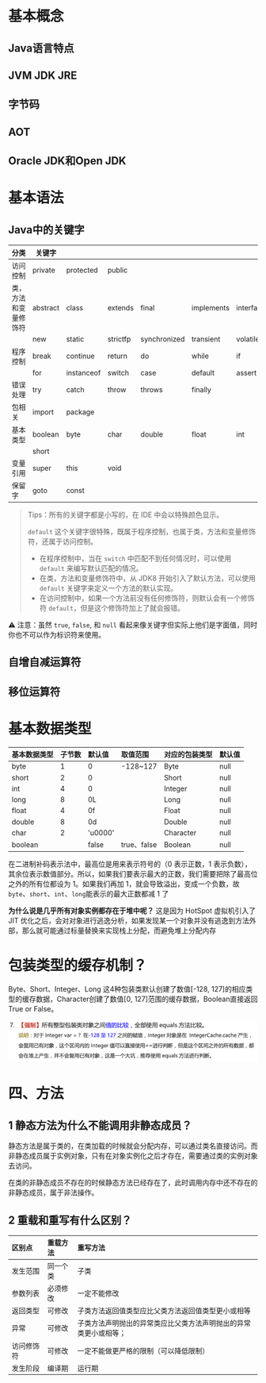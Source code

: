 # 基本概念

## Java语言特点


## JVM JDK JRE


## 字节码

## AOT


## Oracle JDK和Open JDK


# 基本语法

## Java中的关键字
| 分类                 | 关键字   |            |          |              |            |           |        |
| :------------------- | -------- | ---------- | -------- | ------------ | ---------- | --------- | ------ |
| 访问控制             | private  | protected  | public   |              |            |           |        |
| 类，方法和变量修饰符 | abstract | class      | extends  | final        | implements | interface | native |
|                      | new      | static     | strictfp | synchronized | transient  | volatile  | enum   |
| 程序控制             | break    | continue   | return   | do           | while      | if        | else   |
|                      | for      | instanceof | switch   | case         | default    | assert    |        |
| 错误处理             | try      | catch      | throw    | throws       | finally    |           |        |
| 包相关               | import   | package    |          |              |            |           |        |
| 基本类型             | boolean  | byte       | char     | double       | float      | int       | long   |
|                      | short    |            |          |              |            |           |        |
| 变量引用             | super    | this       | void     |              |            |           |        |
| 保留字               | goto     | const      |          |              |            |           |        |

> Tips：所有的关键字都是小写的，在 IDE 中会以特殊颜色显示。
>
> `default` 这个关键字很特殊，既属于程序控制，也属于类，方法和变量修饰符，还属于访问控制。
>
> - 在程序控制中，当在 `switch` 中匹配不到任何情况时，可以使用 `default` 来编写默认匹配的情况。
> - 在类，方法和变量修饰符中，从 JDK8 开始引入了默认方法，可以使用 `default` 关键字来定义一个方法的默认实现。
> - 在访问控制中，如果一个方法前没有任何修饰符，则默认会有一个修饰符 `default`，但是这个修饰符加上了就会报错。

⚠️ 注意：虽然 `true`, `false`, 和 `null` 看起来像关键字但实际上他们是字面值，同时你也不可以作为标识符来使用。

## 自增自减运算符

## 移位运算符


# 基本数据类型
| 基本数据类型  | 子节数 | 默认值     | 取值范围       | 对应的包装类型   | 默认值  |
| :------ | :-- | :------ | :--------- | :-------- | :--- |
| byte    | 1   | 0       | -128\~127  | Byte      | null |
| short   | 2   | 0       |            | Short     | null |
| int     | 4   | 0       |            | Integer   | null |
| long    | 8   | 0L      |            | Long      | null |
| float   | 4   | 0f      |            | Float     | null |
| double  | 8   | 0d      |            | Double    | null |
| char    | 2   | 'u0000' |            | Character | null |
| boolean |     | false   | true、false | Boolean   | null |

在二进制补码表示法中，最高位是用来表示符号的（0 表示正数，1 表示负数），其余位表示数值部分。所以，如果我们要表示最大的正数，我们需要把除了最高位之外的所有位都设为 1。如果我们再加 1，就会导致溢出，变成一个负数，故`byte`、`short`、`int`、`long`能表示的最大正数都减 1 了

**为什么说是几乎所有对象实例都存在于堆中呢？** 这是因为 HotSpot 虚拟机引入了 JIT 优化之后，会对对象进行逃逸分析，如果发现某一个对象并没有逃逸到方法外部，那么就可能通过标量替换来实现栈上分配，而避免堆上分配内存

# 包装类型的缓存机制？

Byte、Short、Integer、Long 这4种包装类默认创建了数值[-128, 127]的相应类型的缓存数据，Character创建了数值[0, 127]范围的缓存数据，Boolean直接返回True or False。

![](./asserts/包装类型的缓存机制.png)

# 四、方法

## 1 静态方法为什么不能调用非静态成员？

静态方法是属于类的，在类加载的时候就会分配内存，可以通过类名直接访问。而非静态成员属于实例对象，只有在对象实例化之后才存在，需要通过类的实例对象去访问。

在类的非静态成员不存在的时候静态方法已经存在了，此时调用内存中还不存在的非静态成员，属于非法操作。

## 2 重载和重写有什么区别？

| 区别点   | 重载方法 | 重写方法                             |
| :---- | :--- | :------------------------------- |
| 发生范围  | 同一个类 | 子类                               |
| 参数列表  | 必须修改 | 一定不能修改                           |
| 返回类型  | 可修改  | 子类方法返回值类型应比父类方法返回值类型更小或相等        |
| 异常    | 可修改  | 子类方法声明抛出的异常类应比父类方法声明抛出的异常类更小或相等； |
| 访问修饰符 | 可修改  | 一定不能做更严格的限制（可以降低限制）              |
| 发生阶段  | 编译期  | 运行期                              |



